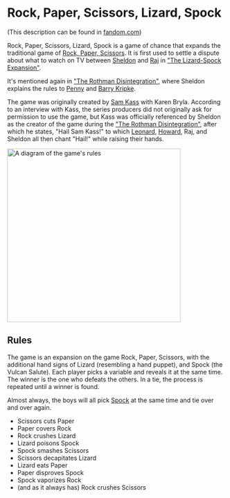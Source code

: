 # Rock, Paper, Scissors, Lizard, Spock

(This description can be found in [fandom.com](https://bigbangtheory.fandom.com/wiki/Rock,_Paper,_Scissors,_Lizard,_Spock))

Rock, Paper, Scissors, Lizard, Spock is a game of chance that expands the traditional game of [Rock, Paper, Scissors](https://en.wikipedia.org/wiki/Rock_paper_scissors). It is first used to settle a dispute about what to watch on TV between [Sheldon](https://bigbangtheory.fandom.com/wiki/Sheldon_Cooper) and [Raj](https://bigbangtheory.fandom.com/wiki/Rajesh_Koothrappali) in ["The Lizard-Spock Expansion"](https://bigbangtheory.fandom.com/wiki/The_Lizard-Spock_Expansion).

It's mentioned again in ["The Rothman Disintegration"](https://bigbangtheory.fandom.com/wiki/The_Rothman_Disintegration), where Sheldon explains the rules to [Penny](https://bigbangtheory.fandom.com/wiki/Penny) and [Barry Kripke](https://bigbangtheory.fandom.com/wiki/Barry_Kripke).

The game was originally created by [Sam Kass](https://bigbangtheory.fandom.com/wiki/Sam_Kass) with Karen Bryla. According to an interview with Kass, the series producers did not originally ask for permission to use the game, but Kass was officially referenced by Sheldon as the creator of the game during the ["The Rothman Disintegration"](https://bigbangtheory.fandom.com/wiki/The_Rothman_Disintegration), after which he states, "Hail Sam Kass!" to which [Leonard](https://bigbangtheory.fandom.com/wiki/Leonard_Hofstadter), [Howard](https://bigbangtheory.fandom.com/wiki/Howard_Wolowitz), Raj, and Sheldon all then chant "Hail!" while raising their hands.

<img src="https://github.com/user-attachments/assets/bb6577a9-59a0-4892-8da3-624f266d9026" alt="A diagram of the game's rules" width=400/>

## Rules

The game is an expansion on the game Rock, Paper, Scissors, with the additional hand signs of Lizard (resembling a hand puppet), and Spock (the Vulcan Salute). Each player picks a variable and reveals it at the same time. The winner is the one who defeats the others. In a tie, the process is repeated until a winner is found.

Almost always, the boys will all pick [Spock](https://bigbangtheory.fandom.com/wiki/Spock) at the same time and tie over and over again.

- Scissors cuts Paper
- Paper covers Rock
- Rock crushes Lizard
- Lizard poisons Spock
- Spock smashes Scissors
- Scissors decapitates Lizard
- Lizard eats Paper
- Paper disproves Spock
- Spock vaporizes Rock
- (and as it always has) Rock crushes Scissors

